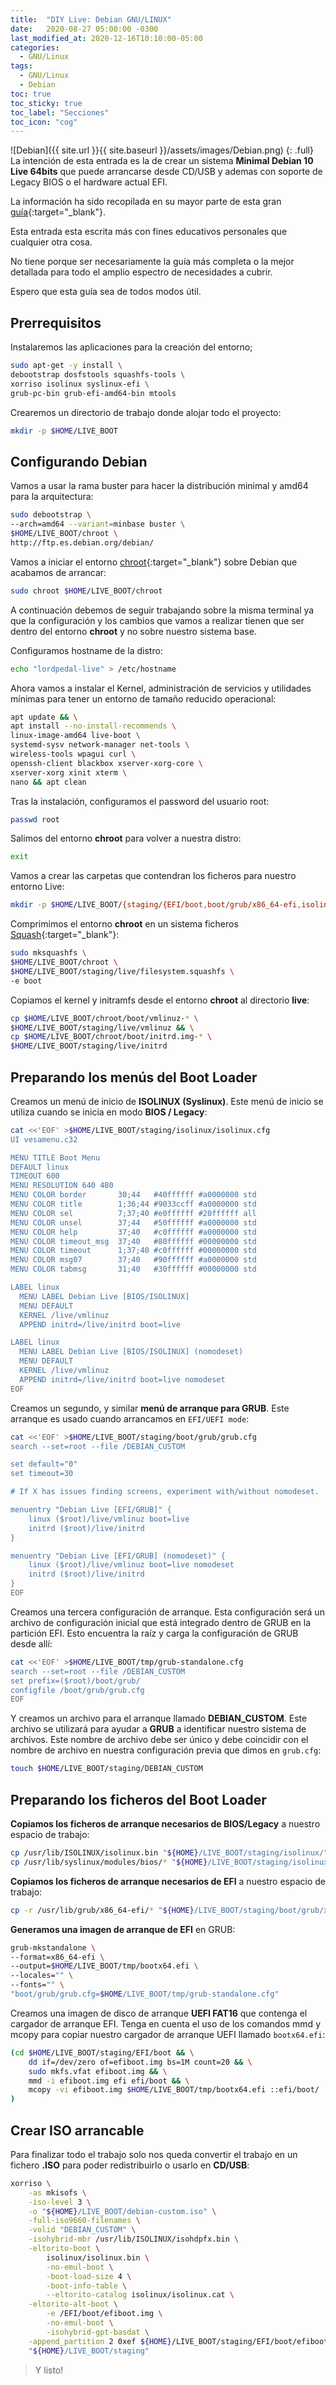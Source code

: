 ```yaml
---
title:  "DIY Live: Debian GNU/LINUX"
date:   2020-08-27 05:00:00 -0300
last_modified_at: 2020-12-16T10:10:00-05:00
categories:
  - GNU/Linux
tags:
  - GNU/Linux
  - Debian
toc: true
toc_sticky: true
toc_label: "Secciones"
toc_icon: "cog"
---
```


![Debian]({{ site.url }}{{ site.baseurl }}/assets/images/Debian.png)
{: .full}
La intención de esta entrada es la de crear un sistema **Minimal Debian 10 Live 64bits** que puede arrancarse desde CD/USB y ademas con soporte de Legacy BIOS o el hardware actual EFI.

La información ha sido recopilada en su mayor parte de esta gran [guía](https://wiki.debian.org/DebianCustomCD){:target="_blank"}.

Esta entrada esta escrita más con fines educativos personales que cualquier otra cosa.

No tiene porque ser necesariamente la guía más completa o la mejor detallada para todo el amplio espectro de necesidades a cubrir.

Espero que esta guía sea de todos modos útil.

## Prerrequisitos

Instalaremos las aplicaciones para la creación del entorno;

```bash
sudo apt-get -y install \
debootstrap dosfstools squashfs-tools \
xorriso isolinux syslinux-efi \
grub-pc-bin grub-efi-amd64-bin mtools
```

Crearemos un directorio de trabajo donde alojar todo el proyecto:

```bash
mkdir -p $HOME/LIVE_BOOT
```

## Configurando Debian

Vamos a usar la rama buster para hacer la distribución minimal y amd64 para la arquitectura:

```bash
sudo debootstrap \
--arch=amd64 --variant=minbase buster \
$HOME/LIVE_BOOT/chroot \
http://ftp.es.debian.org/debian/
```

Vamos a iniciar el entorno [chroot](https://es.wikipedia.org/wiki/Chroot){:target="_blank"} sobre Debian que acabamos de arrancar:

```bash
sudo chroot $HOME/LIVE_BOOT/chroot
```

A continuación debemos de seguir trabajando sobre la misma terminal ya que la configuración y los cambios que vamos a realizar tienen que ser dentro del entorno **chroot** y no sobre nuestro sistema base.

Configuramos hostname de la distro:

```bash
echo "lordpedal-live" > /etc/hostname
```

Ahora vamos a instalar el Kernel, administración de servicios y utilidades mínimas para tener un entorno de tamaño reducido operacional:

```bash
apt update && \
apt install --no-install-recommends \
linux-image-amd64 live-boot \
systemd-sysv network-manager net-tools \
wireless-tools wpagui curl \
openssh-client blackbox xserver-xorg-core \
xserver-xorg xinit xterm \
nano && apt clean
```

Tras la instalación, configuramos el password del usuario root:

```bash
passwd root
```

Salimos del entorno **chroot** para volver a nuestra distro:

```bash
exit
```

Vamos a crear las carpetas que contendran los ficheros para nuestro entorno Live:

```bash
mkdir -p $HOME/LIVE_BOOT/{staging/{EFI/boot,boot/grub/x86_64-efi,isolinux,live},tmp}
```

Comprimimos el entorno **chroot** en un sistema ficheros [Squash](https://es.wikipedia.org/wiki/SquashFS){:target="_blank"}:

```bash
sudo mksquashfs \
$HOME/LIVE_BOOT/chroot \
$HOME/LIVE_BOOT/staging/live/filesystem.squashfs \
-e boot
```

Copiamos el kernel y initramfs desde el entorno **chroot** al directorio **live**:

```bash
cp $HOME/LIVE_BOOT/chroot/boot/vmlinuz-* \
$HOME/LIVE_BOOT/staging/live/vmlinuz && \
cp $HOME/LIVE_BOOT/chroot/boot/initrd.img-* \
$HOME/LIVE_BOOT/staging/live/initrd
```

## Preparando los menús del Boot Loader

Creamos un menú de inicio de **ISOLINUX (Syslinux)**. Este menú de inicio se utiliza cuando se inicia en modo **BIOS / Legacy**:

```bash
cat <<'EOF' >$HOME/LIVE_BOOT/staging/isolinux/isolinux.cfg
UI vesamenu.c32

MENU TITLE Boot Menu
DEFAULT linux
TIMEOUT 600
MENU RESOLUTION 640 480
MENU COLOR border       30;44   #40ffffff #a0000000 std
MENU COLOR title        1;36;44 #9033ccff #a0000000 std
MENU COLOR sel          7;37;40 #e0ffffff #20ffffff all
MENU COLOR unsel        37;44   #50ffffff #a0000000 std
MENU COLOR help         37;40   #c0ffffff #a0000000 std
MENU COLOR timeout_msg  37;40   #80ffffff #00000000 std
MENU COLOR timeout      1;37;40 #c0ffffff #00000000 std
MENU COLOR msg07        37;40   #90ffffff #a0000000 std
MENU COLOR tabmsg       31;40   #30ffffff #00000000 std

LABEL linux
  MENU LABEL Debian Live [BIOS/ISOLINUX]
  MENU DEFAULT
  KERNEL /live/vmlinuz
  APPEND initrd=/live/initrd boot=live

LABEL linux
  MENU LABEL Debian Live [BIOS/ISOLINUX] (nomodeset)
  MENU DEFAULT
  KERNEL /live/vmlinuz
  APPEND initrd=/live/initrd boot=live nomodeset
EOF
```

Creamos un segundo, y similar **menú de arranque para GRUB**. Este arranque es usado cuando arrancamos en `EFI/UEFI mode`:

```bash
cat <<'EOF' >$HOME/LIVE_BOOT/staging/boot/grub/grub.cfg
search --set=root --file /DEBIAN_CUSTOM

set default="0"
set timeout=30

# If X has issues finding screens, experiment with/without nomodeset.

menuentry "Debian Live [EFI/GRUB]" {
    linux ($root)/live/vmlinuz boot=live
    initrd ($root)/live/initrd
}

menuentry "Debian Live [EFI/GRUB] (nomodeset)" {
    linux ($root)/live/vmlinuz boot=live nomodeset
    initrd ($root)/live/initrd
}
EOF
```

Creamos una tercera configuración de arranque. Esta configuración será un archivo de configuración inicial que está integrado dentro de GRUB en la partición EFI. Esto encuentra la raíz y carga la configuración de GRUB desde allí:

```bash
cat <<'EOF' >$HOME/LIVE_BOOT/tmp/grub-standalone.cfg
search --set=root --file /DEBIAN_CUSTOM
set prefix=($root)/boot/grub/
configfile /boot/grub/grub.cfg
EOF
```

Y creamos un archivo para el arranque llamado **DEBIAN_CUSTOM**. Este archivo se utilizará para ayudar a **GRUB** a identificar nuestro sistema de archivos. Este nombre de archivo debe ser único y debe coincidir con el nombre de archivo en nuestra configuración previa que dimos en `grub.cfg`:

```bash
touch $HOME/LIVE_BOOT/staging/DEBIAN_CUSTOM
```

## Preparando los ficheros del Boot Loader

**Copiamos los ficheros de arranque necesarios de BIOS/Legacy** a nuestro espacio de trabajo:

```bash
cp /usr/lib/ISOLINUX/isolinux.bin "${HOME}/LIVE_BOOT/staging/isolinux/" && \
cp /usr/lib/syslinux/modules/bios/* "${HOME}/LIVE_BOOT/staging/isolinux/"
```

**Copiamos los ficheros de arranque necesarios de EFI** a nuestro espacio de trabajo:

```bash
cp -r /usr/lib/grub/x86_64-efi/* "${HOME}/LIVE_BOOT/staging/boot/grub/x86_64-efi/"
```

**Generamos una imagen de arranque de EFI** en GRUB:

```bash
grub-mkstandalone \
--format=x86_64-efi \
--output=$HOME/LIVE_BOOT/tmp/bootx64.efi \
--locales="" \
--fonts="" \
"boot/grub/grub.cfg=$HOME/LIVE_BOOT/tmp/grub-standalone.cfg"
```

Creamos una imagen de disco de arranque **UEFI FAT16** que contenga el cargador de arranque EFI. Tenga en cuenta el uso de los comandos mmd y mcopy para copiar nuestro cargador de arranque UEFI llamado `bootx64.efi`:

```bash
(cd $HOME/LIVE_BOOT/staging/EFI/boot && \
    dd if=/dev/zero of=efiboot.img bs=1M count=20 && \
    sudo mkfs.vfat efiboot.img && \
    mmd -i efiboot.img efi efi/boot && \
    mcopy -vi efiboot.img $HOME/LIVE_BOOT/tmp/bootx64.efi ::efi/boot/
)
```

## Crear ISO arrancable

Para finalizar todo el trabajo solo nos queda convertir el trabajo en un fichero **.ISO** para poder redistribuirlo o usarlo en **CD/USB**:

```bash
xorriso \
    -as mkisofs \
    -iso-level 3 \
    -o "${HOME}/LIVE_BOOT/debian-custom.iso" \
    -full-iso9660-filenames \
    -volid "DEBIAN_CUSTOM" \
    -isohybrid-mbr /usr/lib/ISOLINUX/isohdpfx.bin \
    -eltorito-boot \
        isolinux/isolinux.bin \
        -no-emul-boot \
        -boot-load-size 4 \
        -boot-info-table \
        --eltorito-catalog isolinux/isolinux.cat \
    -eltorito-alt-boot \
        -e /EFI/boot/efiboot.img \
        -no-emul-boot \
        -isohybrid-gpt-basdat \
    -append_partition 2 0xef ${HOME}/LIVE_BOOT/staging/EFI/boot/efiboot.img \
    "${HOME}/LIVE_BOOT/staging"
```

> Y listo!
